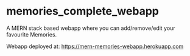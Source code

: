 # memories_complete_webapp

A MERN stack based webapp where you can add/remove/edit your favourite Memories.

Webapp deployed at: https://mern-memories-webapp.herokuapp.com
